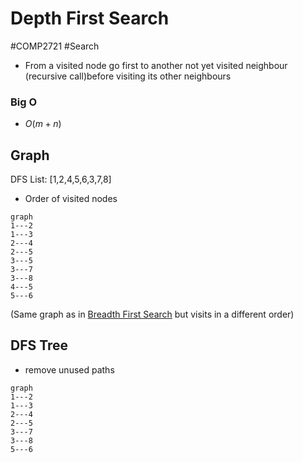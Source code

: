 # Depth First Search
#COMP2721 #Search 
- From a visited node go first to another not yet visited neighbour (recursive call)before visiting its other neighbours
### Big O
- $O(m+n)$
## Graph
DFS List: [1,2,4,5,6,3,7,8]
- Order of visited nodes
```mermaid
graph
1---2
1---3
2---4
2---5
3---5
3---7
3---8
4---5
5---6
```
(Same graph as in [Breadth First Search](Breadth%20First%20Search.md) but visits in a different order)
## DFS Tree
- remove unused paths
```mermaid
graph
1---2
1---3
2---4
2---5
3---7
3---8
5---6
```
